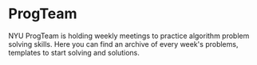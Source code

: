 # ProgTeam
NYU ProgTeam is holding weekly meetings to practice algorithm problem solving skills. Here you can find an archive of every week's problems, templates to start solving and solutions.
